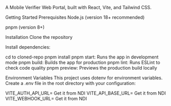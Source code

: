 A Mobile Verifier Web Portal, built with React, Vite, and Tailwind CSS.

Getting Started
Prerequisites
Node.js (version 18+ recommended)

pnpm (version 8+)

Installation
Clone the repository

Install dependencies:

cd to cloned-repo
pnpm install
pnpm start: Runs the app in development mode
pnpm build: Builds the app for production
pnpm lint: Runs ESLint to check code quality
pnpm preview: Previews the production build locally

Environment Variables
This project uses dotenv for environment variables. Create a .env file in the root directory with your configuration:

VITE_AUTH_API_URL= Get it from NDI
VITE_API_BASE_URL= Get it from NDI
VITE_WEBHOOK_URL= Get it from NDI
